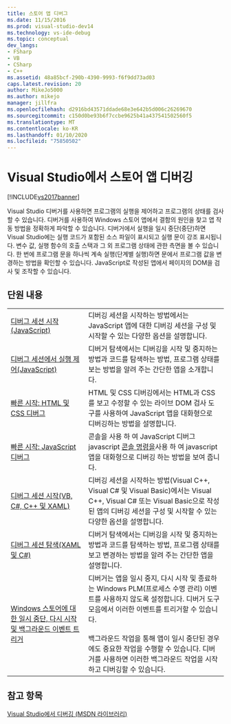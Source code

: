 ```yaml
---
title: 스토어 앱 디버그
ms.date: 11/15/2016
ms.prod: visual-studio-dev14
ms.technology: vs-ide-debug
ms.topic: conceptual
dev_langs:
- FSharp
- VB
- CSharp
- C++
ms.assetid: 48a85bcf-290b-4390-9993-f6f9dd73ad03
caps.latest.revision: 20
author: MikeJo5000
ms.author: mikejo
manager: jillfra
ms.openlocfilehash: d2916bd43571ddade68e3e642b5d006c26269670
ms.sourcegitcommit: c150d0be93b6f7ccbe9625b41a437541502560f5
ms.translationtype: MT
ms.contentlocale: ko-KR
ms.lasthandoff: 01/10/2020
ms.locfileid: "75850502"
---
```

# <a name="debug-store-apps-in-visual-studio"></a>Visual Studio에서 스토어 앱 디버깅
[!INCLUDE[vs2017banner](../includes/vs2017banner.md)]

Visual Studio 디버거를 사용하면 프로그램의 실행을 제어하고 프로그램의 상태를 검사할 수 있습니다. 디버거를 사용하여 Windows 스토어 앱에서 결함의 원인을 찾고 앱 작동 방법을 정확하게 파악할 수 있습니다. 디버거에서 실행을 일시 중단(중단)하면 Visual Studio에는 실행 코드가 포함된 소스 파일이 표시되고 실행 문이 강조 표시됩니다. 변수 값, 실행 함수의 호출 스택과 그 외 프로그램 상태에 관한 측면을 볼 수 있습니다. 한 번에 프로그램 문을 하나씩 계속 실행(단계별 실행)하면 문에서 프로그램 값을 변경하는 방법을 확인할 수 있습니다. JavaScript로 작성된 앱에서 페이지의 DOM을 검사 및 조작할 수 있습니다.

## <a name="in-this-section"></a>단원 내용

|||
|-|-|
|[디버그 세션 시작(JavaScript)](../debugger/start-a-debugging-session-for-store-apps-in-visual-studio-javascript.md)|디버깅 세션을 시작하는 방법에서는 JavaScript 앱에 대한 디버깅 세션을 구성 및 시작할 수 있는 다양한 옵션을 설명합니다.|
|[디버그 세션에서 실행 제어(JavaScript)](../debugger/control-execution-of-a-store-app-in-a-visual-studio-debug-session-for-windows-store-apps-javascript.md)|디버거 탐색에서는 디버깅을 시작 및 중지하는 방법과 코드를 탐색하는 방법, 프로그램 상태를 보는 방법을 알려 주는 간단한 앱을 소개합니다.|
|[빠른 시작: HTML 및 CSS 디버그](../debugger/quickstart-debug-html-and-css.md)|HTML 및 CSS 디버깅에서는 HTML과 CSS를 보고 수정할 수 있는 라이브 DOM 검사 도구를 사용하여 JavaScript 앱을 대화형으로 디버깅하는 방법을 설명합니다.|
|[빠른 시작: JavaScript 디버그](../debugger/quickstart-debug-javascript-using-the-console.md)|콘솔을 사용 하 여 JavaScript 디버그 javascript [콘솔 명령을](../debugger/javascript-console-commands.md)사용 하 여 javascript 앱을 대화형으로 디버깅 하는 방법을 보여 줍니다.|
|[디버그 세션 시작(VB, C#, C++ 및 XAML)](../debugger/start-a-debugging-session-for-a-store-app-in-visual-studio-vb-csharp-cpp-and-xaml.md)|디버깅 세션을 시작하는 방법(Visual C++, Visual C# 및 Visual Basic)에서는 Visual C++, Visual C# 또는 Visual Basic으로 작성된 앱의 디버깅 세션을 구성 및 시작할 수 있는 다양한 옵션을 설명합니다.|
|[디버그 세션 탐색(XAML 및 C#)](../debugger/navigate-a-debugging-session-in-visual-studio-xaml-and-csharp.md)|디버거 탐색에서는 디버깅을 시작 및 중지하는 방법과 코드를 탐색하는 방법, 프로그램 상태를 보고 변경하는 방법을 알려 주는 간단한 앱을 설명합니다.|
|[Windows 스토어에 대한 일시 중단, 다시 시작 및 백그라운드 이벤트 트리거](../debugger/how-to-trigger-suspend-resume-and-background-events-for-windows-store-apps-in-visual-studio.md)|디버거는 앱을 일시 중지, 다시 시작 및 종료하는 Windows PLM(프로세스 수명 관리) 이벤트를 사용하지 않도록 설정합니다. 디버거 도구 모음에서 이러한 이벤트를 트리거할 수 있습니다.<br /><br /> 백그라운드 작업을 통해 앱이 일시 중단된 경우에도 중요한 작업을 수행할 수 있습니다. 디버거를 사용하면 이러한 백그라운드 작업을 시작하고 디버깅할 수 있습니다.|

## <a name="see-also"></a>참고 항목
 [Visual Studio에서 디버깅 (MSDN 라이브러리)](https://msdn.microsoft.com/library/sc65sadd(VS.110).aspx)
